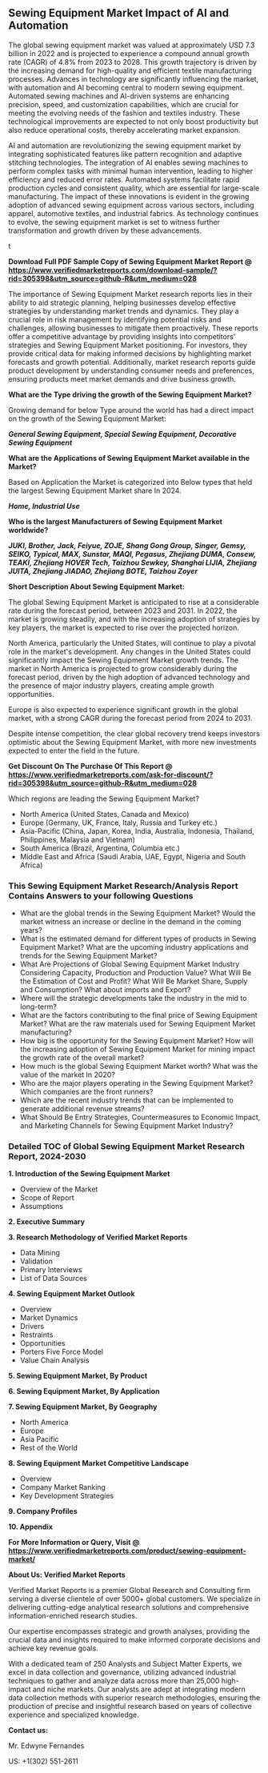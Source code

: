 <h2>Sewing Equipment Market Impact of AI and Automation</h2><p>The global sewing equipment market was valued at approximately USD 7.3 billion in 2022 and is projected to experience a compound annual growth rate (CAGR) of 4.8% from 2023 to 2028. This growth trajectory is driven by the increasing demand for high-quality and efficient textile manufacturing processes. Advances in technology are significantly influencing the market, with automation and AI becoming central to modern sewing equipment. Automated sewing machines and AI-driven systems are enhancing precision, speed, and customization capabilities, which are crucial for meeting the evolving needs of the fashion and textiles industry. These technological improvements are expected to not only boost productivity but also reduce operational costs, thereby accelerating market expansion.</p><p>AI and automation are revolutionizing the sewing equipment market by integrating sophisticated features like pattern recognition and adaptive stitching technologies. The integration of AI enables sewing machines to perform complex tasks with minimal human intervention, leading to higher efficiency and reduced error rates. Automated systems facilitate rapid production cycles and consistent quality, which are essential for large-scale manufacturing. The impact of these innovations is evident in the growing adoption of advanced sewing equipment across various sectors, including apparel, automotive textiles, and industrial fabrics. As technology continues to evolve, the sewing equipment market is set to witness further transformation and growth driven by these advancements.</p>t</p><p id="" class=""><strong>Download Full PDF Sample Copy of Sewing Equipment Market Report @ <a href="https://www.verifiedmarketreports.com/download-sample/?rid=305398&utm_source=github-R&utm_medium=028" target="_blank">https://www.verifiedmarketreports.com/download-sample/?rid=305398&utm_source=github-R&utm_medium=028</a></strong></p><p>The importance of&nbsp;Sewing Equipment Market research reports lies in their ability to aid strategic planning, helping businesses develop effective strategies by understanding market trends and dynamics. They play a crucial role in risk management by identifying potential risks and challenges, allowing businesses to mitigate them proactively. These reports offer a competitive advantage by providing insights into competitors' strategies and Sewing Equipment Market positioning. For investors, they provide critical data for making informed decisions by highlighting market forecasts and growth potential. Additionally, market research reports guide product development by understanding consumer needs and preferences, ensuring products meet market demands and drive business growth.</p><p><strong>What are the&nbsp;Type driving the growth of the Sewing Equipment Market?</strong></p><p id="" class="">Growing demand for below Type around the world has had a direct impact on the growth of the Sewing Equipment Market:</p><em><strong>General Sewing Equipment, Special Sewing Equipment, Decorative Sewing Equipment</strong></em></p><strong>What are the&nbsp;Applications&nbsp;of Sewing Equipment Market available in the Market?</strong></p><p id="" class="">Based on Application the Market is categorized into Below types that held the largest Sewing Equipment Market share In 2024.</p><em><strong>Home, Industrial Use</strong></em></p><strong>Who is the largest Manufacturers of Sewing Equipment Market worldwide?</strong></p><p><em><strong>JUKI, Brother, Jack, Feiyue, ZOJE, Shang Gong Group, Singer, Gemsy, SEIKO, Typical, MAX, Sunstar, MAQI, Pegasus, Zhejiang DUMA, Consew, TEAKI, Zhejiang HOVER Tech, Taizhou Sewkey, Shanghai LIJIA, Zhejiang JUITA, Zhejiang JIADAO, Zhejiang BOTE, Taizhou Zoyer</strong></em></p><p id="" class=""><strong>Short Description About Sewing Equipment Market:</strong></p><p>The global Sewing Equipment Market is anticipated to rise at a considerable rate during the forecast period, between 2023 and 2031. In 2022, the market is growing steadily, and with the increasing adoption of strategies by key players, the market is expected to rise over the projected horizon.</p><p>North America, particularly the United States, will continue to play a pivotal role in the market's development. Any changes in the United States could significantly impact the Sewing Equipment Market growth trends. The market in North America is projected to grow considerably during the forecast period, driven by the high adoption of advanced technology and the presence of major industry players, creating ample growth opportunities.</p><p>Europe is also expected to experience significant growth in the global market, with a strong CAGR during the forecast period from 2024 to 2031.</p><p>Despite intense competition, the clear global recovery trend keeps investors optimistic about the Sewing Equipment Market, with more new investments expected to enter the field in the future.</p><p id="" class=""><strong>Get Discount On The Purchase Of This Report @ <a href="https://www.verifiedmarketreports.com/ask-for-discount/?rid=305398&utm_source=github-R&utm_medium=028" target="_blank">https://www.verifiedmarketreports.com/ask-for-discount/?rid=305398&utm_source=github-R&utm_medium=028</a></strong></p>Which regions are leading the Sewing Equipment Market?</p><ul><li>North America (United States, Canada and Mexico)</li><li>Europe (Germany, UK, France, Italy, Russia and Turkey etc.)</li><li>Asia-Pacific (China, Japan, Korea, India, Australia, Indonesia, Thailand, Philippines, Malaysia and Vietnam)</li><li>South America (Brazil, Argentina, Columbia etc.)</li><li>Middle East and Africa (Saudi Arabia, UAE, Egypt, Nigeria and South Africa)</li></ul><h3 id="" class="">This Sewing Equipment Market Research/Analysis Report Contains Answers to your following Questions</h3><ul><li>What are the global trends in the Sewing Equipment Market? Would the market witness an increase or decline in the demand in the coming years?</li><li>What is the estimated demand for different types of products in Sewing Equipment Market? What are the upcoming industry applications and trends for the Sewing Equipment Market?</li><li>What Are Projections of Global Sewing Equipment Market Industry Considering Capacity, Production and Production Value? What Will Be the Estimation of Cost and Profit? What Will Be Market Share, Supply and Consumption? What about imports and Export?</li><li>Where will the strategic developments take the industry in the mid to long-term?</li><li>What are the factors contributing to the final price of Sewing Equipment Market? What are the raw materials used for Sewing Equipment Market manufacturing?</li><li>How big is the opportunity for the Sewing Equipment Market? How will the increasing adoption of Sewing Equipment Market for mining impact the growth rate of the overall market?</li><li>How much is the global Sewing Equipment Market worth? What was the value of the market In 2020?</li><li>Who are the major players operating in the Sewing Equipment Market? Which companies are the front runners?</li><li>Which are the recent industry trends that can be implemented to generate additional revenue streams?</li><li>What Should Be Entry Strategies, Countermeasures to Economic Impact, and Marketing Channels for Sewing Equipment Market Industry?</li></ul><h3 id="" class="">Detailed TOC of Global Sewing Equipment Market Research Report, 2024-2030</h3><p id="" class=""><strong>1. Introduction of the Sewing Equipment Market</strong></p><ul><li>Overview of the Market</li><li>Scope of Report</li><li>Assumptions</li></ul><p id="" class=""><strong>2. Executive Summary</strong></p><p id="" class=""><strong>3. Research Methodology of Verified Market Reports</strong></p><ul><li>Data Mining</li><li>Validation</li><li>Primary Interviews</li><li>List of Data Sources</li></ul><p id="" class=""><strong>4. Sewing Equipment Market Outlook</strong></p><ul><li>Overview</li><li>Market Dynamics</li><li>Drivers</li><li>Restraints</li><li>Opportunities</li><li>Porters Five Force Model</li><li>Value Chain Analysis</li></ul><p id="" class=""><strong>5. Sewing Equipment Market, By Product</strong></p><p id="" class=""><strong>6. Sewing Equipment Market, By Application</strong></p><p id="" class=""><strong>7. Sewing Equipment Market, By Geography</strong></p><ul><li>North America</li><li>Europe</li><li>Asia Pacific</li><li>Rest of the World</li></ul><p id="" class=""><strong>8. Sewing Equipment Market Competitive Landscape</strong></p><ul><li>Overview</li><li>Company Market Ranking</li><li>Key Development Strategies</li></ul><p id="" class=""><strong>9. Company Profiles</strong></p><p id="" class=""><strong>10. Appendix</strong></p><p id="" class=""><strong>For More Information or Query, Visit @ <a href="https://www.verifiedmarketreports.com/product/sewing-equipment-market/" target="_blank">https://www.verifiedmarketreports.com/product/sewing-equipment-market/</a></strong></p><p id="" class=""><strong>About Us: Verified Market Reports</strong></p><p id="" class="">Verified Market Reports is a premier Global Research and Consulting firm serving a diverse clientele of over 5000+ global customers. We specialize in delivering cutting-edge analytical research solutions and comprehensive information-enriched research studies.</p><p id="" class="">Our expertise encompasses strategic and growth analyses, providing the crucial data and insights required to make informed corporate decisions and achieve key revenue goals.</p><p id="" class="">With a dedicated team of 250 Analysts and Subject Matter Experts, we excel in data collection and governance, utilizing advanced industrial techniques to gather and analyze data across more than 25,000 high-impact and niche markets. Our analysts are adept at integrating modern data collection methods with superior research methodologies, ensuring the production of precise and insightful research based on years of collective experience and specialized knowledge.</p><p id="" class=""><strong>Contact us:</strong></p><p id="" class="">Mr. Edwyne Fernandes</p><p id="" class="">US: +1(302) 551-2611</p>